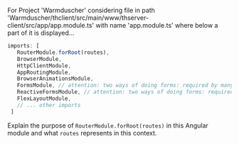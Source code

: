 For Project 'Warmduscher' considering file in path 'Warmduscher/thclient/src/main/www/thserver-client/src/app/app.module.ts' with name 'app.module.ts' where below a part of it is displayed...
```typescript
imports: [
   RouterModule.forRoot(routes),
   BrowserModule,
   HttpClientModule,
   AppRoutingModule,
   BrowserAnimationsModule,
   FormsModule, // attention: two ways of doing forms: required by many other components, e.g. Slider, etc
   ReactiveFormsModule, // attention: two ways of doing forms: required by many other components, e.g. Slider, etc
   FlexLayoutModule,
   // ... other imports
 ]
```
Explain the purpose of `RouterModule.forRoot(routes)` in this Angular module and what `routes` represents in this context.